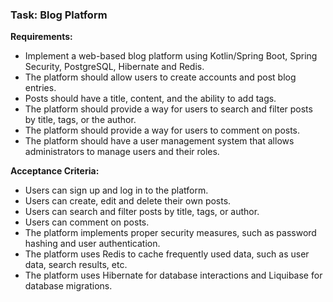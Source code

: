 ### Task: Blog Platform

**Requirements:**

- Implement a web-based blog platform using Kotlin/Spring Boot, Spring Security, PostgreSQL, Hibernate and Redis.
- The platform should allow users to create accounts and post blog entries.
- Posts should have a title, content, and the ability to add tags.
- The platform should provide a way for users to search and filter posts by title, tags, or the author.
- The platform should provide a way for users to comment on posts.
- The platform should have a user management system that allows administrators to manage users and their roles.

**Acceptance Criteria:**

- Users can sign up and log in to the platform.
- Users can create, edit and delete their own posts.
- Users can search and filter posts by title, tags, or author.
- Users can comment on posts.
- The platform implements proper security measures, such as password hashing and user authentication.
- The platform uses Redis to cache frequently used data, such as user data, search results, etc.
- The platform uses Hibernate for database interactions and Liquibase for database migrations.